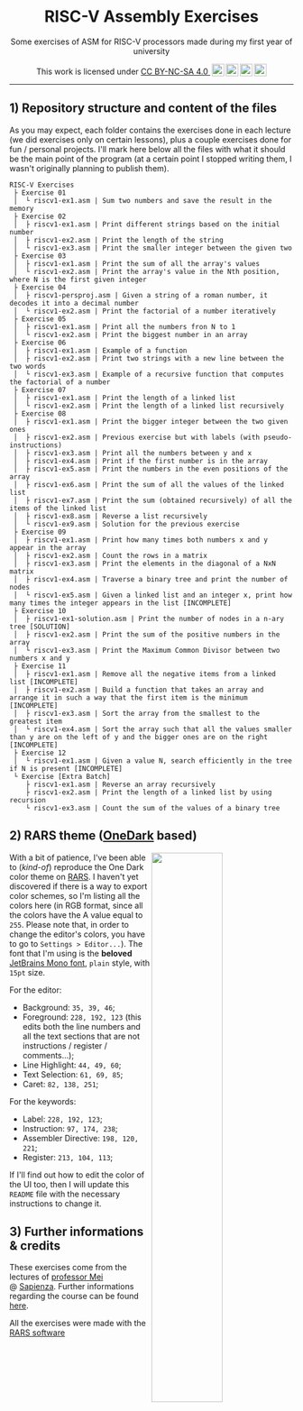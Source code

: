 <h1 align="center">RISC-V Assembly Exercises</h1>

<p align="center">Some exercises of ASM for RISC-V processors made during my first year of university</p>
<p xmlns:cc="http://creativecommons.org/ns#" align="center">This work is licensed under <a href="https://creativecommons.org/licenses/by-nc-sa/4.0/?ref=chooser-v1" target="_blank" rel="license noopener noreferrer" style="display:inline-block;">CC BY-NC-SA 4.0 <img style="height:22px!important;margin-left:3px;vertical-align:text-bottom;" src="https://mirrors.creativecommons.org/presskit/icons/cc.svg?ref=chooser-v1" alt=""><img style="height:22px!important;margin-left:3px;vertical-align:text-bottom;" src="https://mirrors.creativecommons.org/presskit/icons/by.svg?ref=chooser-v1" alt=""><img style="height:22px!important;margin-left:3px;vertical-align:text-bottom;" src="https://mirrors.creativecommons.org/presskit/icons/nc.svg?ref=chooser-v1" alt=""><img style="height:22px!important;margin-left:3px;vertical-align:text-bottom;" src="https://mirrors.creativecommons.org/presskit/icons/sa.svg?ref=chooser-v1" alt=""></a></p> 

---

## 1) Repository structure and content of the files

As you may expect, each folder contains the exercises done in each lecture (we did exercises only on certain lessons), plus a couple exercises done for fun / personal projects. I'll mark here below all the files with what it should be the main point of the program (at a certain point I stopped writing them, I wasn't originally planning to publish them).

```
RISC-V Exercises
 ├ Exercise 01
 │  └ riscv1-ex1.asm | Sum two numbers and save the result in the memory
 ├ Exercise 02
 │  ├ riscv1-ex1.asm | Print different strings based on the initial number
 │  ├ riscv1-ex2.asm | Print the length of the string
 │  └ riscv1-ex3.asm | Print the smaller integer between the given two
 ├ Exercise 03
 │  ├ riscv1-ex1.asm | Print the sum of all the array's values
 │  └ riscv1-ex2.asm | Print the array's value in the Nth position, where N is the first given integer
 ├ Exercise 04
 │  ├ riscv1-persproj.asm | Given a string of a roman number, it decodes it into a decimal number
 │  └ riscv1-ex2.asm | Print the factorial of a number iteratively
 ├ Exercise 05
 │  ├ riscv1-ex1.asm | Print all the numbers fron N to 1
 │  └ riscv1-ex2.asm | Print the biggest number in an array
 ├ Exercise 06
 │  ├ riscv1-ex1.asm | Example of a function
 │  ├ riscv1-ex2.asm | Print two strings with a new line between the two words
 │  └ riscv1-ex3.asm | Example of a recursive function that computes the factorial of a number
 ├ Exercise 07
 │  ├ riscv1-ex1.asm | Print the length of a linked list
 │  └ riscv1-ex2.asm | Print the length of a linked list recursively
 ├ Exercise 08
 │  ├ riscv1-ex1.asm | Print the bigger integer between the two given ones
 │  ├ riscv1-ex2.asm | Previous exercise but with labels (with pseudo-instructions)
 │  ├ riscv1-ex3.asm | Print all the numbers between y and x
 │  ├ riscv1-ex4.asm | Print if the first number is in the array
 │  ├ riscv1-ex5.asm | Print the numbers in the even positions of the array
 │  ├ riscv1-ex6.asm | Print the sum of all the values of the linked list
 │  ├ riscv1-ex7.asm | Print the sum (obtained recursively) of all the items of the linked list
 │  ├ riscv1-ex8.asm | Reverse a list recursively
 │  └ riscv1-ex9.asm | Solution for the previous exercise
 ├ Exercise 09
 │  ├ riscv1-ex1.asm | Print how many times both numbers x and y appear in the array
 │  ├ riscv1-ex2.asm | Count the rows in a matrix
 │  ├ riscv1-ex3.asm | Print the elements in the diagonal of a NxN matrix
 │  ├ riscv1-ex4.asm | Traverse a binary tree and print the number of nodes
 │  └ riscv1-ex5.asm | Given a linked list and an integer x, print how many times the integer appears in the list [INCOMPLETE]
 ├ Exercise 10
 │  ├ riscv1-ex1-solution.asm | Print the number of nodes in a n-ary tree [SOLUTION]
 │  ├ riscv1-ex2.asm | Print the sum of the positive numbers in the array
 │  └ riscv1-ex3.asm | Print the Maximum Common Divisor between two numbers x and y
 ├ Exercise 11
 │  ├ riscv1-ex1.asm | Remove all the negative items from a linked list [INCOMPLETE]
 │  ├ riscv1-ex2.asm | Build a function that takes an array and arrange it in such a way that the first item is the minimum [INCOMPLETE]
 │  ├ riscv1-ex3.asm | Sort the array from the smallest to the greatest item
 │  └ riscv1-ex4.asm | Sort the array such that all the values smaller than y are on the left of y and the bigger ones are on the right [INCOMPLETE]
 ├ Exercise 12
 │  └ riscv1-ex1.asm | Given a value N, search efficiently in the tree if N is present [INCOMPLETE]
 └ Exercise [Extra Batch]
    ├ riscv1-ex1.asm | Reverse an array recursively
    ├ riscv1-ex2.asm | Print the length of a linked list by using recursion
    └ riscv1-ex3.asm | Count the sum of the values of a binary tree
```

## 2) RARS theme ([OneDark](https://github.com/joshdick/onedark.vim) based)

<img align="right" src="https://i.imgur.com/lvb3NvF.png" width=50%>

With a bit of patience, I've been able to (*kind-of*) reproduce the One Dark color theme on [RARS](https://github.com/TheThirdOne/rars). I haven't yet discovered if there is a way to export color schemes, so I'm listing all the colors here (in RGB format, since all the colors have the A value equal to `255`. Please note that, in order to change the editor's colors, you have to go to `Settings > Editor...`). The font that I'm using is the **beloved** [JetBrains Mono font](https://www.jetbrains.com/lp/mono/), `plain` style, with `15pt` size.

For the editor:
 - Background: `35, 39, 46`;
 - Foreground: `228, 192, 123` (this edits both the line numbers and all the text sections that are not instructions / register / comments...);
 - Line Highlight: `44, 49, 60`;
 - Text Selection: `61, 69, 85`;
 - Caret: `82, 138, 251`;

For the keywords:
 - Label: `228, 192, 123`;
 - Instruction: `97, 174, 238`;
 - Assembler Directive: `198, 120, 221`;
 - Register: `213, 104, 113`;
 
If I'll find out how to edit the color of the UI too, then I will update this `README` file with the necessary instructions to change it.
 
## 3) Further informations & credits

These exercises come from the lectures of [professor Mei](http://wwwusers.di.uniroma1.it/~mei/) @ [Sapienza](https://www.uniroma1.it). Further informations regarding the course can be found [here](https://corsidilaurea.uniroma1.it/it/view-course-details/2022/30786/20190322084705/8b2780f8-63fd-464f-bd7b-cec85d425e3c/563a787b-d89f-4266-b681-64a9f5367faa/0a1a2f92-c45e-4ea7-bc89-af3f93772dc8/e757cc43-5a0d-4405-9223-0b6373c96b59?guid_cv=563a787b-d89f-4266-b681-64a9f5367faa&current_erogata=8b2780f8-63fd-464f-bd7b-cec85d425e3c).

All the exercises were made with the [RARS software](https://github.com/TheThirdOne/rars)
